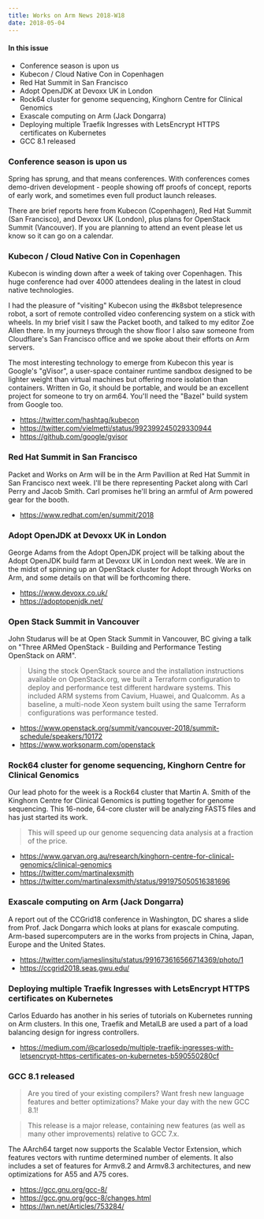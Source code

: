 ```yaml
---
title: Works on Arm News 2018-W18
date: 2018-05-04
---
```


#### In this issue

* Conference season is upon us
* Kubecon / Cloud Native Con in Copenhagen
* Red Hat Summit in San Francisco
* Adopt OpenJDK at Devoxx UK in London
* Rock64 cluster for genome sequencing, Kinghorn Centre for Clinical Genomics
* Exascale computing on Arm (Jack Dongarra)
* Deploying multiple Traefik Ingresses with LetsEncrypt HTTPS certificates on Kubernetes
* GCC 8.1 released

### Conference season is upon us

Spring has sprung, and that means conferences. 
With conferences comes demo-driven development -
people showing off proofs of concept, reports of
early work, and sometimes even full product launch
releases. 

There are brief reports here from Kubecon (Copenhagen),
Red Hat Summit (San Francisco), and Devoxx UK (London),
plus plans for OpenStack Summit (Vancouver).
If you are planning to attend an event please let us
know so it can go on a calendar.

### Kubecon / Cloud Native Con in Copenhagen

Kubecon is winding down after a week of taking over
Copenhagen. This huge conference had over 4000 attendees
dealing in the latest in cloud native technologies.

I had the pleasure of "visiting" Kubecon using the #k8sbot
telepresence robot, a sort of remote controlled video
conferencing system on a stick with wheels. In my brief
visit I saw the Packet booth, and talked to my editor
Zoe Allen there. In my journeys through the show floor I 
also saw someone from Cloudflare's San Francisco office
and we spoke about their efforts on Arm servers.

The most interesting technology to emerge from Kubecon
this year is Google's "gVisor", a user-space container
runtime sandbox designed to be lighter weight than virtual
machines but offering more isolation than containers. 
Written in Go, it should be portable, and would be
an excellent project for someone to try on arm64.
You'll need the "Bazel" build system from Google too.

* https://twitter.com/hashtag/kubecon
* https://twitter.com/vielmetti/status/992399245029330944
* https://github.com/google/gvisor

### Red Hat Summit in San Francisco

Packet and Works on Arm will be in the Arm Pavillion at
Red Hat Summit in San Francisco next week. I'll be there
representing Packet along with Carl Perry and Jacob Smith.
Carl promises he'll bring an armful of Arm powered gear
for the booth.

* https://www.redhat.com/en/summit/2018

### Adopt OpenJDK at Devoxx UK in London

George Adams from the Adopt OpenJDK project will be talking
about the Adopt OpenJDK build farm at Devoxx UK in London
next week. We are in the midst of spinning up an OpenStack
cluster for Adopt through Works on Arm, and some details
on that will be forthcoming there.

* https://www.devoxx.co.uk/
* https://adoptopenjdk.net/

### Open Stack Summit in Vancouver

John Studarus will be at Open Stack Summit in Vancouver, BC giving
a talk on "Three ARMed OpenStack - Building and Performance Testing
OpenStack on ARM".

> Using the stock OpenStack source and the installation instructions
available on OpenStack.org, we built a Terraform configuration to
deploy and performance test different hardware systems. This included
ARM systems from Cavium, Huawei, and Qualcomm. As a baseline, a
multi-node Xeon system built using the same Terraform configurations
was performance tested.

* https://www.openstack.org/summit/vancouver-2018/summit-schedule/speakers/10172
* https://www.worksonarm.com/openstack

### Rock64 cluster for genome sequencing, Kinghorn Centre for Clinical Genomics

Our lead photo for the week is a Rock64 cluster that Martin
A. Smith of the Kinghorn Centre for Clinical Genomics is putting
together for genome sequencing. This 16-node, 64-core cluster
will be analyzing FAST5 files and has just started its work.

> This will speed up our genome sequencing data analysis at a fraction of the price.

* https://www.garvan.org.au/research/kinghorn-centre-for-clinical-genomics/clinical-genomics
* https://twitter.com/martinalexsmith
* https://twitter.com/martinalexsmith/status/991975050516381696

### Exascale computing on Arm (Jack Dongarra)

A report out of the CCGrid18 conference in Washington, DC shares a
slide from Prof. Jack Dongarra which looks at plans for exascale
computing. Arm-based supercomputers are in the works from projects
in China, Japan, Europe and the United States.

* https://twitter.com/jameslinsjtu/status/991673616566714369/photo/1
* https://ccgrid2018.seas.gwu.edu/

### Deploying multiple Traefik Ingresses with LetsEncrypt HTTPS certificates on Kubernetes

Carlos Eduardo has another in his series of tutorials on Kubernetes
running on Arm clusters. In this one, Traefik and MetalLB are used
a part of a load balancing design for ingress controllers.

* https://medium.com/@carlosedp/multiple-traefik-ingresses-with-letsencrypt-https-certificates-on-kubernetes-b590550280cf

### GCC 8.1 released

> Are you tired of your existing compilers?
> Want fresh new language features and better optimizations?
> Make your day with the new GCC 8.1!

> This release is a major release, containing new features (as well as many other improvements) relative to GCC 7.x.

The AArch64 target now supports the Scalable Vector Extension, which
features vectors with runtime determined number of elements. It also
includes a set of features for Armv8.2 and Armv8.3 architectures,
and new optimizations for A55 and A75 cores.

* https://gcc.gnu.org/gcc-8/
* https://gcc.gnu.org/gcc-8/changes.html
* https://lwn.net/Articles/753284/

